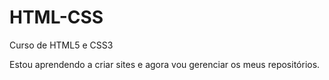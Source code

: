 # HTML-CSS
Curso de HTML5 e CSS3


Estou aprendendo a criar sites e agora vou gerenciar os meus repositórios.